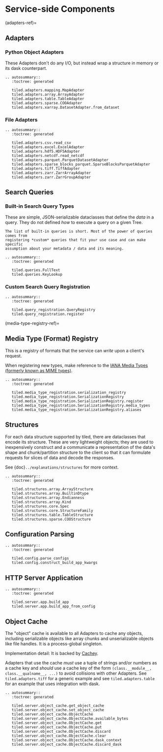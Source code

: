 # Service-side Components

(adapters-ref)=
## Adapters

### Python Object Adapters

These Adapters don't do any I/O, but instead wrap a structure in memory
or its dask counterpart.

```{eval-rst}
.. autosummary::
   :toctree: generated

   tiled.adapters.mapping.MapAdapter
   tiled.adapters.array.ArrayAdapter
   tiled.adapters.table.TableAdapter
   tiled.adapters.sparse.COOAdapter
   tiled.adapters.xarray.DatasetAdapter.from_dataset
```

### File Adapters

```{eval-rst}
.. autosummary::
   :toctree: generated

   tiled.adapters.csv.read_csv
   tiled.adapters.excel.ExcelAdapter
   tiled.adapters.hdf5.HDF5Adapter
   tiled.adapters.netcdf.read_netcdf
   tiled.adapters.parquet.ParquetDatasetAdapter
   tiled.adapters.sparse_blocks_parquet.SparseBlocksParquetAdapter
   tiled.adapters.tiff.TiffAdapter
   tiled.adapters.zarr.ZarrArrayAdapter
   tiled.adapters.zarr.ZarrGroupAdapter
```

## Search Queries

### Built-in Search Query Types

These are simple, JSON-serializable dataclasses that define the *data*
in a query. They do not defined *how* to execute a query on a given Tree.

```{note}
The list of built-in queries is short. Most of the power of queries comes from
registering *custom* queries that fit your use case and can make specific
assumption about your metadata / data and its meaning.
```

```{eval-rst}
.. autosummary::
   :toctree: generated

   tiled.queries.FullText
   tiled.queries.KeyLookup
```

### Custom Search Query Registration

```{eval-rst}
.. autosummary::
   :toctree: generated

   tiled.query_registration.QueryRegistry
   tiled.query_registration.register
```

(media-type-registry-ref)=
## Media Type (Format) Registry

This is a registry of formats that the service can *write* upon a client's request.

When registering new types, make reference to the
[IANA Media Types (formerly known as MIME types)](https://www.iana.org/assignments/media-types/media-types.xhtml).

```{eval-rst}
.. autosummary::
   :toctree: generated

   tiled.media_type_registration.serialization_registry
   tiled.media_type_registration.SerializationRegistry
   tiled.media_type_registration.SerializationRegistry.register
   tiled.media_type_registration.SerializationRegistry.media_types
   tiled.media_type_registration.SerializationRegistry.aliases
```

## Structures

For each data structure supported by tiled, there are dataclasses that encode
its structure.  These are very lightweight objects; they are used to
inexpensively construct and a communicate a representation of the data's
shape and chunk/partition structure to the client so that it can formulate
requests for slices of data and decode the responses.

See {doc}`../explanations/structures` for more context.

```{eval-rst}
.. autosummary::
   :toctree: generated

   tiled.structures.array.ArrayStructure
   tiled.structures.array.BuiltinDtype
   tiled.structures.array.Endianness
   tiled.structures.array.Kind
   tiled.structures.core.Spec
   tiled.structures.core.StructureFamily
   tiled.structures.table.TableStructure
   tiled.structures.sparse.COOStructure
```

## Configuration Parsing

```{eval-rst}
.. autosummary::
   :toctree: generated

   tiled.config.parse_configs
   tiled.config.construct_build_app_kwargs
```
## HTTP Server Application

```{eval-rst}
.. autosummary::
   :toctree: generated

   tiled.server.app.build_app
   tiled.server.app.build_app_from_config
```

## Object Cache

The "object" cache is available to all Adapters to cache any objects, including
serializable objects like array chunks and unserializable objects like file
handles. It is a process-global singleton.

Implementation detail: It is backed by [Cachey](https://github.com/dask/cachey).

Adapters that use the cache _must_ use a tuple of strings and/or numbers as a
cache key and _should_ use a cache key of the form `(class.__module__,
class.__qualname__, ...)` to avoid collisions with other Adapters. See
`tiled.adapters.tiff` for a generic example and see `tiled.adapters.table` for
an example that uses integration with dask.

```{eval-rst}
.. autosummary::
   :toctree: generated

   tiled.server.object_cache.get_object_cache
   tiled.server.object_cache.set_object_cache
   tiled.server.object_cache.ObjectCache
   tiled.server.object_cache.ObjectCache.available_bytes
   tiled.server.object_cache.ObjectCache.get
   tiled.server.object_cache.ObjectCache.put
   tiled.server.object_cache.ObjectCache.discard
   tiled.server.object_cache.ObjectCache.clear
   tiled.server.object_cache.ObjectCache.dask_context
   tiled.server.object_cache.ObjectCache.discard_dask
```
